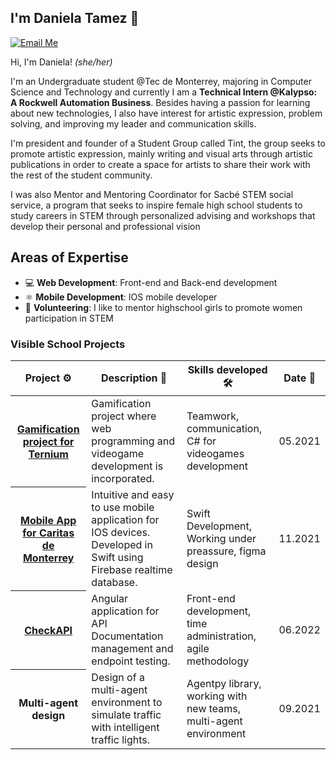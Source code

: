 ## I'm Daniela Tamez 💖


[![Email Me](https://img.shields.io/badge/Email-danileatamez6@gmail.com-BB001B.svg)](mailto:danielatamez6@gmail.com)

Hi, I'm Daniela! _(she/her)_ 

I'm an Undergraduate student @Tec de Monterrey, majoring in Computer Science and Technology and currently I am a **Technical Intern @Kalypso: A Rockwell Automation Business**. Besides having a passion for learning about new technologies, I also have interest for artistic expression, problem solving, and improving my leader and communication skills. 

I'm president and founder of a Student Group called Tint, the group seeks to promote artistic expression, mainly writing and visual arts through artistic publications in order to create a space for artists to share their work with the rest of the student community.

I was also Mentor and Mentoring Coordinator for Sacbé STEM social service, a program that seeks to inspire female high school students to study careers in STEM through personalized advising and workshops that develop their personal and professional vision


## Areas of Expertise

* 💻 **Web Development**: Front-end and Back-end development
* ⚛️ **Mobile Development**: IOS mobile developer 
* 🤝 **Volunteering**: I like to mentor highschool girls to promote women participation in STEM


### Visible School Projects

<table width="100%">
  <thead>
    <th>Project ⚙️</th>
    <th>Description 📝</th>
    <th>Skills developed 🛠</th>
    <th>Date 📅</th>
  </thead>
  <tbody>
    <tr>
      <th><a href="https://github.com/typescript-eslint/typescript-eslint](https://github.com/tecnologico-de-monterrey-oficial/MTY.TC2005B.8.2111.39262-Equipo1">Gamification project for Ternium</a></th>
      <td>Gamification project where web programming and videogame development is incorporated.</td>
      <td>Teamwork, communication, C# for videogames development</td>
      <td>05.2021</td>
    </tr>
    <tr>
      <th><a href="https://github.com/tecnologico-de-monterrey-oficial/C.MTY.TC2007B.004.2113-Equipo5">Mobile App for Caritas de Monterrey</a></th>
      <td>Intuitive and easy to use mobile application for IOS devices. Developed in Swift using Firebase realtime database.</td>
      <td>Swift Development, Working under preassure, figma design</td>
      <td>11.2021</td>
    </tr>
    <tr>
      <th><a href="https://github.com/andrespinones/checkAPI">CheckAPI</a></th>
      <td>Angular application for API Documentation management and endpoint testing.</td>
      <td>Front-end development, time administration, agile methodology</td>
      <td>06.2022</td>
    </tr>
    <tr>
      <th>Multi-agent design</th>
      <td>Design of a multi-agent environment to simulate traffic with intelligent traffic lights.</td>
      <td>Agentpy library, working with new teams, multi-agent environment</td>
      <td>09.2021</td>
    </tr>
  </tbody>
</table>
